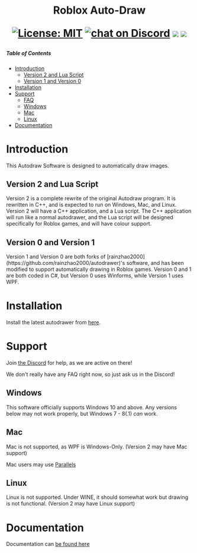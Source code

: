 <h1 align="center">
Roblox Auto-Draw
<br>

[![License: MIT](https://img.shields.io/badge/License-MIT-yellow.svg)](https://opensource.org/licenses/MIT)
<a href="https://discord.gg/rwvUFraDnb" alt="Discord">
    <img src="https://img.shields.io/discord/937117805805989890?logo=discord"
       alt="chat on Discord"></a>
<a href="https://github.com/badges/Siydge/autodraw-roblox" alt="Activity">
    <img src="https://img.shields.io/github/commit-activity/m/Siydge/autodraw-roblox" /></a>
<a href="https://github.com/badges/Siydge/autodraw-roblox" alt="Last Commit">
    <img src="https://img.shields.io/github/last-commit/Siydge/autodraw-roblox" /></a>
</h1>

##### Table of Contents  
- [Introduction](#Introduction)  
    - [Version 2 and Lua Script](#Version2)  
    - [Version 1 and Version 0](#Version1)  
- [Installation](#Installation)  
- [Support](#Support)  
    - [FAQ](#FAQ)  
    - [Windows](#Windows)  
    - [Mac](#Mac)  
    - [Linux](#Linux)  
- [Documentation](#Documentation)  
<p>
<a name="Introduction"/>
<h1> Introduction </h1>
This Autodraw Software is designed to automatically draw images. 

<a name="Version2"/>
<h2> Version 2 and Lua Script</h2>
Version 2 is a complete rewrite of the original Autodraw program. It is rewritten in C++, and is expected to run on Windows, Mac, and Linux. Version 2 will have a C++ application, and a Lua script. The C++ application will run like a normal autodrawer, and the Lua script will be designed specifically for Roblox games, and will have colour support.

<a name="Version1"/>
<h2> Version 0 and Version 1</h2>
Version 1 and Version 0 are both forks of [rainzhao2000](https://github.com/rainzhao2000/autodrawer)'s software, and has been modified to support automatically drawing in Roblox games. Version 0 and 1 are both coded in C#, but Version 0 uses Winforms, while Version 1 uses WPF.
</p>
<a name="Installation"/>
<h1> Installation </h1>

 Install the latest autodrawer from [here](https://github.com/Siydge/autodraw-roblox/releases).
 
</a>
<a name="Support"/>
<h1> Support </h1>

Join [the Discord](https://discord.gg/rwvUFraDnb) for help, as we are active on there!
 
 
<a name="FAQ"/>
    <p> We don't really have any FAQ right now, so just ask us in the Discord! </p>
</a>

</a>
<a name="Windows"/>
<h2> Windows </h2>

This software officially supports Windows 10 and above. Any versions below may not work properly, but Windows 7 - 8(.1) *can* work.

</a>
<a name="Mac"/>
<h2> Mac </h2>

Mac is not supported, as WPF is Windows-Only. (Version 2 may have Mac support)

Mac users may use [Parallels](https://www.parallels.com/au/products/desktop/)

</a>
<a name="Linux"/>
<h2> Linux </h2>

Linux is not supported. Under WINE, it should somewhat work but drawing is not functional. (Version 2 may have Linux support)

</a>
<a name="Documentation"/>
<h1> Documentation </h1>

Documentation can [be found here](https://siydge.github.io/autodraw-roblox/docs)
</a>
